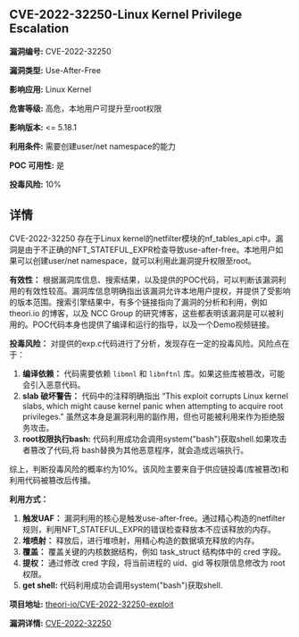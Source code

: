 ## CVE-2022-32250-Linux Kernel Privilege Escalation

**漏洞编号:** CVE-2022-32250

**漏洞类型:** Use-After-Free

**影响应用:** Linux Kernel

**危害等级:** 高危，本地用户可提升至root权限

**影响版本:** <= 5.18.1

**利用条件:** 需要创建user/net namespace的能力

**POC 可用性:** 是

**投毒风险:** 10%

## 详情

CVE-2022-32250 存在于Linux kernel的netfilter模块的nf_tables_api.c中。漏洞是由于不正确的NFT_STATEFUL_EXPR检查导致use-after-free。本地用户如果可以创建user/net namespace，就可以利用此漏洞提升权限至root。

**有效性：**
根据漏洞库信息、搜索结果，以及提供的POC代码，可以判断该漏洞利用的有效性较高。漏洞库信息明确指出该漏洞允许本地用户提权，并提供了受影响的版本范围。搜索引擎结果中，有多个链接指向了漏洞的分析和利用，例如 theori.io 的博客，以及 NCC Group 的研究博客，这些都表明该漏洞是可以被利用的。POC代码本身也提供了编译和运行的指导，以及一个Demo视频链接。

**投毒风险：**
对提供的exp.c代码进行了分析，发现存在一定的投毒风险。风险点在于：

1.  **编译依赖：** 代码需要依赖 `libmnl` 和 `libnftnl` 库。如果这些库被篡改，可能会引入恶意代码。
2.  **slab 破坏警告：**  代码中的注释明确指出 “This exploit corrupts Linux kernel slabs, which might cause kernel panic when attempting to acquire root privileges.” 虽然这本身是漏洞利用的副作用，但也可能被利用来作为拒绝服务攻击。
3.  **root权限执行bash:** 代码利用成功会调用system("bash")获取shell.如果攻击者篡改了代码,将 bash替换为其他恶意程序，就会造成远端执行。

综上，判断投毒风险的概率约为10%。该风险主要来自于供应链投毒(库被篡改)和利用代码被篡改后传播。

**利用方式：**
1.  **触发UAF：** 漏洞利用的核心是触发use-after-free。通过精心构造的netfilter规则，利用NFT_STATEFUL_EXPR的错误检查释放本不应该释放的内存。
2.  **堆喷射：** 释放后，进行堆喷射，用精心构造的数据填充释放的内存。
3.  **覆盖：** 覆盖关键的内核数据结构，例如 task_struct 结构体中的 cred 字段。
4.  **提权：** 通过修改 cred 字段，将当前进程的 uid、gid 等权限信息修改为 root 权限。
5.  **get shell:** 代码利用成功会调用system("bash")获取shell.

**项目地址:** [theori-io/CVE-2022-32250-exploit](https://github.com/theori-io/CVE-2022-32250-exploit)

**漏洞详情:** [CVE-2022-32250](https://nvd.nist.gov/vuln/detail/CVE-2022-32250)